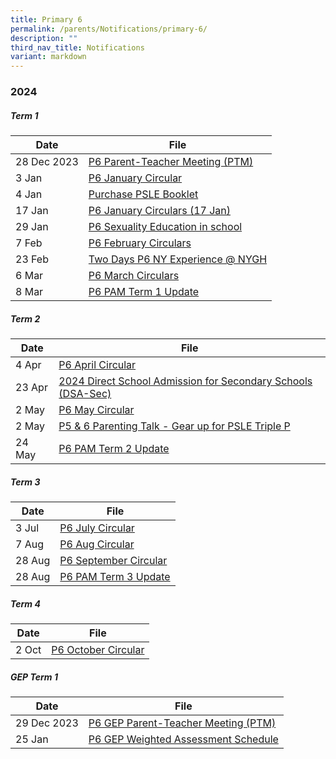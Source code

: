 ```yaml
---
title: Primary 6
permalink: /parents/Notifications/primary-6/
description: ""
third_nav_title: Notifications
variant: markdown
---
```

### **2024**

##### Term 1

| Date| File | 
| -------- | -------- |
|28 Dec 2023|[P6 Parent-Teacher Meeting (PTM)](/files/Notification%202024/P6/RGPS_N24_P6_001.pdf)|
|3 Jan|[P6 January Circular](/files/Notification%202024/P6/RGPS_N24_P6_004_P6_January_Circulars.pdf)|
|4 Jan|[Purchase PSLE Booklet](/files/Notification%202024/P6/RGPS_N24_P6_005_PSLE_Booklet_Order_2024.pdf)
|17 Jan|[P6 January Circulars (17 Jan)](/files/Notification%202024/P6/RGPS_N24_P6_013_P6_January_Circulars__17_January_.pdf)|
|29 Jan|[P6 Sexuality Education in school](/files/Notification%202024/P6/P6_PG_2024__RGPS_N24_P6_009_.pdf)|
|7 Feb|[P6 February Circulars](/files/Notification%202024/P6/RGPS_N24_P6_014_P6_February_Circulars.pdf)|
|23 Feb|[Two Days P6 NY Experience @ NYGH](/files/Notification%202024/P6/RGPS_N24_P6_010_NY_Experience.pdf)|
|6 Mar|[P6 March Circulars](/files/Notification%202024/P6/P6__March_Circulars.pdf)|
|8 Mar|[P6 PAM Term 1 Update](/files/Notification%202024/P6/Term_1_P6__PAM_update_2024.pdf)|

##### Term 2

| Date| File | 
| -------- | -------- |
|4 Apr|[P6 April Circular](/files/Notification%202024/P6/RGPS_N24_P6_017_P6_April_Circulars_Final.pdf)|
|23 Apr|[2024 Direct School Admission for Secondary Schools (DSA-Sec)](/files/Notification%202024/P6/DSA.pdf)|
|2 May|[P6 May Circular](/files/Notification%202024/P6/RGPS_N24_P6_021_May_Circulars.pdf)|
|2 May|[P5 & 6 Parenting Talk - Gear up for PSLE Triple P](/files/Notification%202024/P6/P5_P6_Parenting_Talk___Gear_Up_for_PSLE_Triple_P_Flyer.pdf)|
|24 May|[P6 PAM Term 2 Update](/files/Notification%202024/P6/Term_2_2024_P6_PAM_Termly_Update.pdf)|

##### Term 3

| Date| File | 
| -------- | -------- |
|3 Jul|[P6 July Circular](/files/Notification%202024/P6/RGPS_N24_P6_027_P6_July_Circulars.pdf)|
|7 Aug|[P6 Aug Circular](/files/Notification%202024/P6/RGPS_N24_P6_028.pdf)|
|28 Aug|[P6 September Circular](/files/Notification%202024/P6/P6_September_Circulars_.pdf)|
|28 Aug|[P6 PAM Term 3 Update](/files/Notification%202024/P6/Term_3_2024_P6_PAM_Termly_Update.pdf)|

##### Term 4

| Date| File | 
| -------- | -------- |
|2 Oct|[P6 October Circular](/files/Notification%202024/P6/RGPS_N24_P6_031.pdf)|

##### GEP Term 1

| Date| File | 
| -------- | -------- |
|29 Dec 2023|[P6 GEP Parent-Teacher Meeting (PTM)](/files/Notification%202024/P6%20GEP/RGPS_P6_GEP_N24_003.pdf)|
|25 Jan|[P6 GEP Weighted Assessment Schedule](/files/Notification%202024/P6%20GEP/RGPS_N24_P6_GEP_010_2024_Primary_6_GEP_Weighted_Assessment_Schedule.pdf)|